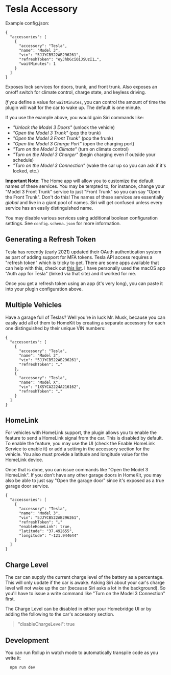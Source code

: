 # Tesla Accessory

Example config.json:

    {
      "accessories": [
        {
          "accessory": "Tesla",
          "name": "Model 3",
          "vin": "5JJYCB522AB296261",
          "refreshToken": "eyJhbGciOiJSUzI1…",
          "waitMinutes": 1
        }
      ]
    }

Exposes lock services for doors, trunk, and front trunk. Also exposes an on/off switch for climate control, charge state, and keyless driving.

_If_ you define a value for `waitMinutes`, you can control the amount of
time the plugin will wait for the car to wake up. The default is one minute.

If you use the example above, you would gain Siri commands like:

- _"Unlock the Model 3 Doors"_ (unlock the vehicle)
- _"Open the Model 3 Trunk"_ (pop the trunk)
- _"Open the Model 3 Front Trunk"_ (pop the frunk)
- _"Open the Model 3 Charge Port"_ (open the charging port)
- _"Turn on the Model 3 Climate"_ (turn on climate control)
- _"Turn on the Model 3 Charger"_ (begin charging even if outside your schedule)
- _"Turn on the Model 3 Connection"_ (wake the car up so you can ask if it's locked, etc.)

**Important Note**: The Home app will allow you to customize the default names of these services. You may be tempted to, for instance, change your "Model 3 Front Trunk" service to just "Front Trunk" so you can say "Open the Front Trunk". Don't do this! The names of these services are essentially _global_ and live in a giant pool of names. Siri will get confused unless every service has an easily distinguished name.

You may disable various services using additional boolean configuration settings. See `config.schema.json` for more information.

## Generating a Refresh Token

Tesla has recently (early 2021) updated their OAuth authentication system as part of adding support for MFA tokens. Tesla API access requires a "refresh token" which is tricky to get. There are some apps available that can help with this, check out [this list](https://teslascope.com/help/generating-tokens). I have personally used the macOS app "Auth app for Tesla" (linked via that site) and it worked for me.

Once you get a refresh token using an app (it's very long), you can paste it into your plugin configuration above.

## Multiple Vehicles

Have a garage full of Teslas? Well you're in luck Mr. Musk, because you can
easily add all of them to HomeKit by creating a separate accessory for each one
distinguished by their unique VIN numbers:

    {
      "accessories": [
        {
          "accessory": "Tesla",
          "name": "Model 3",
          "vin": "5JJYCB522AB296261",
          "refreshToken": "…"
        },
        {
          "accessory": "Tesla",
          "name": "Model X",
          "vin": "1XSYCA2224A216162",
          "refreshToken": "…"
        }
      ]
    }

## HomeLink

For vehicles with HomeLink support, the plugin allows you to enable the feature to send a HomeLink signal from the car. This is disabled by default. To enable the feature, you may use the UI (check the Enable HomeLink Service to enable it) or add a setting in the accessory section for the vehicle. You also must provide a latitude and longitude value for the HomeLink device.

Once that is done, you can issue commands like "Open the Model 3 HomeLink". If you don't have any other garage doors in HomeKit, you may also be able to just say "Open the garage door" since it's exposed as a true garage door service.

    {
      "accessories": [
        {
          "accessory": "Tesla",
          "name": "Model 3",
          "vin": "5JJYCB522AB296261",
          "refreshToken": "…"
          "enableHomeLink": true,
          "latitude": "37.492655",
          "longitude": "-121.944644"
        }
      ]
    }

## Charge Level

The car can supply the current charge level of the battery as a percentage. This will only update if the car is awake. Asking Siri about your car's charge level will not wake up the car (because Siri asks a lot in the background). So you'll have to issue a write command like "Turn on the Model 3 Connection" first.

The Charge Level can be disabled in either your Homebridge UI or by adding the following to the car's accessory section.

> "disableChargeLevel": true

## Development

You can run Rollup in watch mode to automatically transpile code as you write it:

```sh
  npm run dev
```

